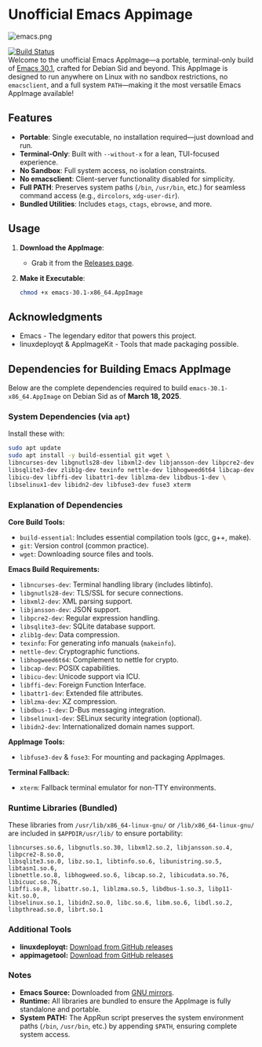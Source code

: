 # Unofficial Emacs Appimage

![emacs.png](https://www.gnu.org/software/emacs/images/emacs.png)

[![Build Status](https://img.shields.io/badge/build-passing-brightgreen.svg)](https://github.com/danrobi11/emacs-appimage/actions)  
Welcome to the unofficial Emacs AppImage—a portable, terminal-only build of [Emacs 30.1](https://www.gnu.org/software/emacs/), crafted for Debian Sid and beyond. This AppImage is designed to run anywhere on Linux with no sandbox restrictions, no `emacsclient`, and a full system `PATH`—making it the most versatile Emacs AppImage available!

## Features
- **Portable**: Single executable, no installation required—just download and run.
- **Terminal-Only**: Built with `--without-x` for a lean, TUI-focused experience.
- **No Sandbox**: Full system access, no isolation constraints.
- **No emacsclient**: Client-server functionality disabled for simplicity.
- **Full PATH**: Preserves system paths (`/bin`, `/usr/bin`, etc.) for seamless command access (e.g., `dircolors`, `xdg-user-dir`).
- **Bundled Utilities**: Includes `etags`, `ctags`, `ebrowse`, and more.

## Usage

1. **Download the AppImage**:
   - Grab it from the [Releases page](https://github.com/danrobi11/emacs-appimage/releases).

2. **Make it Executable**:
   ```bash
   chmod +x emacs-30.1-x86_64.AppImage

## Acknowledgments

- Emacs - The legendary editor that powers this project.
- linuxdeployqt & AppImageKit - Tools that made packaging possible.

## Dependencies for Building Emacs AppImage

Below are the complete dependencies required to build `emacs-30.1-x86_64.AppImage` on Debian Sid as of **March 18, 2025**.

### System Dependencies (via `apt`)

Install these with:

```bash
sudo apt update
sudo apt install -y build-essential git wget \
libncurses-dev libgnutls28-dev libxml2-dev libjansson-dev libpcre2-dev \
libsqlite3-dev zlib1g-dev texinfo nettle-dev libhogweed6t64 libcap-dev \
libicu-dev libffi-dev libattr1-dev liblzma-dev libdbus-1-dev \
libselinux1-dev libidn2-dev libfuse3-dev fuse3 xterm
```

### Explanation of Dependencies

**Core Build Tools:**
- `build-essential`: Includes essential compilation tools (gcc, g++, make).
- `git`: Version control (common practice).
- `wget`: Downloading source files and tools.

**Emacs Build Requirements:**
- `libncurses-dev`: Terminal handling library (includes libtinfo).
- `libgnutls28-dev`: TLS/SSL for secure connections.
- `libxml2-dev`: XML parsing support.
- `libjansson-dev`: JSON support.
- `libpcre2-dev`: Regular expression handling.
- `libsqlite3-dev`: SQLite database support.
- `zlib1g-dev`: Data compression.
- `texinfo`: For generating info manuals (`makeinfo`).
- `nettle-dev`: Cryptographic functions.
- `libhogweed6t64`: Complement to nettle for crypto.
- `libcap-dev`: POSIX capabilities.
- `libicu-dev`: Unicode support via ICU.
- `libffi-dev`: Foreign Function Interface.
- `libattr1-dev`: Extended file attributes.
- `liblzma-dev`: XZ compression.
- `libdbus-1-dev`: D-Bus messaging integration.
- `libselinux1-dev`: SELinux security integration (optional).
- `libidn2-dev`: Internationalized domain names support.

**AppImage Tools:**
- `libfuse3-dev` & `fuse3`: For mounting and packaging AppImages.

**Terminal Fallback:**
- `xterm`: Fallback terminal emulator for non-TTY environments.

### Runtime Libraries (Bundled)

These libraries from `/usr/lib/x86_64-linux-gnu/` or `/lib/x86_64-linux-gnu/` are included in `$APPDIR/usr/lib/` to ensure portability:

```
libncurses.so.6, libgnutls.so.30, libxml2.so.2, libjansson.so.4, libpcre2-8.so.0,
libsqlite3.so.0, libz.so.1, libtinfo.so.6, libunistring.so.5, libtasn1.so.6,
libnettle.so.8, libhogweed.so.6, libcap.so.2, libicudata.so.76, libicuuc.so.76,
libffi.so.8, libattr.so.1, liblzma.so.5, libdbus-1.so.3, libp11-kit.so.0,
libselinux.so.1, libidn2.so.0, libc.so.6, libm.so.6, libdl.so.2,
libpthread.so.0, librt.so.1
```

### Additional Tools

- **linuxdeployqt:** [Download from GitHub releases](https://github.com/probonopd/linuxdeployqt/releases)
- **appimagetool:** [Download from GitHub releases](https://github.com/AppImage/AppImageKit/releases)

### Notes

- **Emacs Source:** Downloaded from [GNU mirrors](https://mirrors.ocf.berkeley.edu/gnu/emacs/emacs-30.1.tar.gz).
- **Runtime:** All libraries are bundled to ensure the AppImage is fully standalone and portable.
- **System PATH:** The AppRun script preserves the system environment paths (`/bin`, `/usr/bin`, etc.) by appending `$PATH`, ensuring complete system access.

